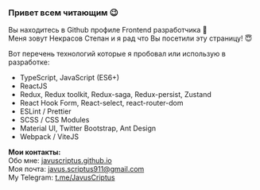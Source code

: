 ### Привет всем читающим 😉  
Вы находитесь в Github профиле Frontend разработчика 👋  
Меня зовут Некрасов Степан и я рад что Вы посетили эту страницу! 😇  

Вот перечень технологий которые я пробовал или использую в разработке:
* TypeScript, JavaScript (ES6+)
* ReactJS
* Redux, Redux toolkit, Redux-saga, Redux-persist, Zustand
* React Hook Form, React-select, react-router-dom
* ESLint / Prettier
* SCSS / CSS Modules
* Material UI, Twitter Bootstrap, Ant Design
* Webpack / ViteJS

**Мои контакты:**  
Обо мне: [javuscriptus.github.io](https://javuscriptus.github.io/)  
Моя почта: [javus.scriptus911@gmail.com](email://javus.scriptus911@gmail.com)  
My Telegram: [t.me/JavusCriptus](https://t.me/JavusCriptus)  
